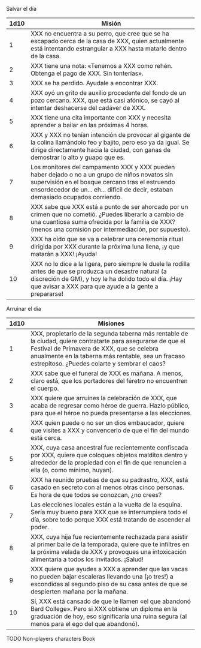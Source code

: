 Salvar el día

| 1d10 | Misión                                                                                                                                                                                                                                 |
| ---- | -------------------------------------------------------------------------------------------------------------------------------------------------------------------------------------------------------------------------------------- |
| 1    | XXX no encuentra a su perro, que cree que se ha escapado cerca de la casa de XXX, quien actualmente está intentando estrangular a XXX hasta matarlo dentro de la casa.                                                                 |
| 2    | XXX tiene una nota: «Tenemos a XXX como rehén. Obtenga el pago de XXX. Sin tonterías».                                                                                                                                                 |
| 3    | XXX se ha perdido. Ayudale a encontrar XXX.                                                                                                                                                                                            |
| 4    | XXX oyó un grito de auxilio procedente del fondo de un pozo cercano. XXX, que está casi afónico, se cayó al intentar deshacerse del cadáver de XXX.                                                                                    |
| 5    | XXX tiene una cita importante con XXX y necesita aprender a bailar en las próximas 4 horas.                                                                                                                                            |
| 6    | XXX y XXX no tenían intención de provocar al gigante de la colina llamándolo feo y bajito, pero eso ya da igual. Se dirige directamente hacia la ciudad, con ganas de demostrar lo alto y guapo que es.                                |
| 7    | Los monitores del campamento XXX y XXX pueden haber dejado o no a un grupo de niños novatos sin supervisión en el bosque cercano tras el estruendo ensordecedor de un... eh... difícil de decir, estaban demasiado ocupados corriendo. |
| 8    | XXX sabe que XXX está a punto de ser ahorcado por un crimen que no cometió. ¿Puedes liberarlo a cambio de una cuantiosa suma ofrecida por la familia de XXX? (menos una comisión por intermediación, por supuesto).                    |
| 9    | XXX ha oído que se va a celebrar una ceremonia ritual dirigida por XXX durante la próxima luna llena, ¡y que matarán a XXX! ¡Ayuda!                                                                                                    |
| 10   | XXX no lo dice a la ligera, pero siempre le duele la rodilla antes de que se produzca un desastre natural (a discreción de GM), y hoy le ha dolido todo el día. ¡Hay que avisar a XXX para que ayude a la gente a prepararse!          |

Arruinar el dia

| 1d10 | Misiones                                                                                                                                                                                                                                                          |
| ---- | ----------------------------------------------------------------------------------------------------------------------------------------------------------------------------------------------------------------------------------------------------------------- |
| 1    | XXX, propietario de la segunda taberna más rentable de la ciudad, quiere contratarte para asegurarse de que el Festival de Primavera de XXX, que se celebra anualmente en la taberna más rentable, sea un fracaso estrepitoso. ¿Puedes colarte y sembrar el caos? |
| 2    | XXX sabe que el funeral de XXX es mañana. A menos, claro está, que los portadores del féretro no encuentren el cuerpo.                                                                                                                                            |
| 3    | XXX quiere que arruines la celebración de XXX, que acaba de regresar como héroe de guerra. Hazlo público, para que el héroe no pueda presentarse a las elecciones.                                                                                                |
| 4    | XXX quien puede o no ser un dios embaucador, quiere que visites a XXX y convencerlo de que el fin del mundo está cerca.                                                                                                                                           |
| 5    | XXX, cuya casa ancestral fue recientemente confiscada por XXX, quiere que coloques objetos malditos dentro y alrededor de la propiedad con el fin de que renuncien a ella (o, como mínimo, huyan).                                                                |
| 6    | XXX ha reunido pruebas de que su padrastro, XXX, está casado en secreto con al menos otras cinco personas. Es hora de que todos se conozcan, ¿no crees?                                                                                                           |
| 7    | Las elecciones locales están a la vuelta de la esquina. Sería muy bueno para XXX que se interrumpiera todo el día, sobre todo porque XXX está tratando de ascender al poder.                                                                                      |
| 8    | XXX, cuya hija fue recientemente rechazada para asistir al primer baile de la temporada, quiere que te infiltres en la próxima velada de XXX y provoques una intoxicación alimentaria a todos los invitados. ¡Salud!<br>                                          |
| 9    | XXX quiere que ayudes a XXX a aprender que las vacas no pueden bajar escaleras llevando una (¡o tres!) a escondidas al segundo piso de su casa antes de que se despierten mañana por la mañana.                                                                   |
| 10   | Sí, XXX está cansado de que le llamen «el que abandonó Bard College». Pero si XXX obtiene un diploma en la graduación de hoy, eso significaría una ruina segura (al menos para el ego del que abandonó).                                                          |

TODO
Non-players characters Book